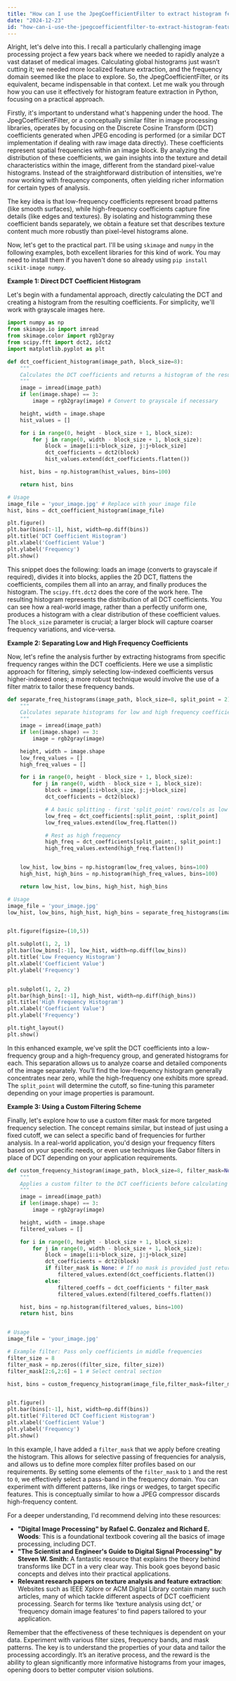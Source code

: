 ```yaml
---
title: "How can I use the JpegCoefficientFilter to extract histogram features in Python?"
date: "2024-12-23"
id: "how-can-i-use-the-jpegcoefficientfilter-to-extract-histogram-features-in-python"
---
```


Alright, let's delve into this. I recall a particularly challenging image processing project a few years back where we needed to rapidly analyze a vast dataset of medical images. Calculating global histograms just wasn’t cutting it; we needed more localized feature extraction, and the frequency domain seemed like the place to explore. So, the JpegCoefficientFilter, or its equivalent, became indispensable in that context. Let me walk you through how you can use it effectively for histogram feature extraction in Python, focusing on a practical approach.

Firstly, it's important to understand what's happening under the hood. The JpegCoefficientFilter, or a conceptually similar filter in image processing libraries, operates by focusing on the Discrete Cosine Transform (DCT) coefficients generated when JPEG encoding is performed (or a similar DCT implementation if dealing with raw image data directly). These coefficients represent spatial frequencies within an image block. By analyzing the distribution of these coefficients, we gain insights into the texture and detail characteristics within the image, different from the standard pixel-value histograms. Instead of the straightforward distribution of intensities, we're now working with frequency components, often yielding richer information for certain types of analysis.

The key idea is that low-frequency coefficients represent broad patterns (like smooth surfaces), while high-frequency coefficients capture fine details (like edges and textures). By isolating and histogramming these coefficient bands separately, we obtain a feature set that describes texture content much more robustly than pixel-level histograms alone.

Now, let's get to the practical part. I'll be using `skimage` and `numpy` in the following examples, both excellent libraries for this kind of work. You may need to install them if you haven't done so already using `pip install scikit-image numpy`.

**Example 1: Direct DCT Coefficient Histogram**

Let's begin with a fundamental approach, directly calculating the DCT and creating a histogram from the resulting coefficients. For simplicity, we'll work with grayscale images here.

```python
import numpy as np
from skimage.io import imread
from skimage.color import rgb2gray
from scipy.fft import dct2, idct2
import matplotlib.pyplot as plt

def dct_coefficient_histogram(image_path, block_size=8):
    """
    Calculates the DCT coefficients and returns a histogram of the result.
    """
    image = imread(image_path)
    if len(image.shape) == 3:
        image = rgb2gray(image) # Convert to grayscale if necessary

    height, width = image.shape
    hist_values = []

    for i in range(0, height - block_size + 1, block_size):
        for j in range(0, width - block_size + 1, block_size):
            block = image[i:i+block_size, j:j+block_size]
            dct_coefficients = dct2(block)
            hist_values.extend(dct_coefficients.flatten())

    hist, bins = np.histogram(hist_values, bins=100)

    return hist, bins

# Usage
image_file = 'your_image.jpg' # Replace with your image file
hist, bins = dct_coefficient_histogram(image_file)

plt.figure()
plt.bar(bins[:-1], hist, width=np.diff(bins))
plt.title('DCT Coefficient Histogram')
plt.xlabel('Coefficient Value')
plt.ylabel('Frequency')
plt.show()
```

This snippet does the following: loads an image (converts to grayscale if required), divides it into blocks, applies the 2D DCT, flattens the coefficients, compiles them all into an array, and finally produces the histogram. The `scipy.fft.dct2` does the core of the work here. The resulting histogram represents the distribution of all DCT coefficients. You can see how a real-world image, rather than a perfectly uniform one, produces a histogram with a clear distribution of these coefficient values. The `block_size` parameter is crucial; a larger block will capture coarser frequency variations, and vice-versa.

**Example 2: Separating Low and High Frequency Coefficients**

Now, let's refine the analysis further by extracting histograms from specific frequency ranges within the DCT coefficients. Here we use a simplistic approach for filtering, simply selecting low-indexed coefficients versus higher-indexed ones; a more robust technique would involve the use of a filter matrix to tailor these frequency bands.

```python
def separate_freq_histograms(image_path, block_size=8, split_point = 2):
    """
    Calculates separate histograms for low and high frequency coefficients.
    """
    image = imread(image_path)
    if len(image.shape) == 3:
        image = rgb2gray(image)

    height, width = image.shape
    low_freq_values = []
    high_freq_values = []

    for i in range(0, height - block_size + 1, block_size):
        for j in range(0, width - block_size + 1, block_size):
            block = image[i:i+block_size, j:j+block_size]
            dct_coefficients = dct2(block)

            # A basic splitting - first 'split_point' rows/cols as low frequency
            low_freq = dct_coefficients[:split_point, :split_point]
            low_freq_values.extend(low_freq.flatten())

            # Rest as high frequency
            high_freq = dct_coefficients[split_point:, split_point:]
            high_freq_values.extend(high_freq.flatten())


    low_hist, low_bins = np.histogram(low_freq_values, bins=100)
    high_hist, high_bins = np.histogram(high_freq_values, bins=100)

    return low_hist, low_bins, high_hist, high_bins

# Usage
image_file = 'your_image.jpg'
low_hist, low_bins, high_hist, high_bins = separate_freq_histograms(image_file)


plt.figure(figsize=(10,5))

plt.subplot(1, 2, 1)
plt.bar(low_bins[:-1], low_hist, width=np.diff(low_bins))
plt.title('Low Frequency Histogram')
plt.xlabel('Coefficient Value')
plt.ylabel('Frequency')


plt.subplot(1, 2, 2)
plt.bar(high_bins[:-1], high_hist, width=np.diff(high_bins))
plt.title('High Frequency Histogram')
plt.xlabel('Coefficient Value')
plt.ylabel('Frequency')

plt.tight_layout()
plt.show()
```

In this enhanced example, we've split the DCT coefficients into a low-frequency group and a high-frequency group, and generated histograms for each. This separation allows us to analyze coarse and detailed components of the image separately. You’ll find the low-frequency histogram generally concentrates near zero, while the high-frequency one exhibits more spread. The `split_point` will determine the cutoff, so fine-tuning this parameter depending on your image properties is paramount.

**Example 3: Using a Custom Filtering Scheme**

Finally, let's explore how to use a custom filter mask for more targeted frequency selection. The concept remains similar, but instead of just using a fixed cutoff, we can select a specific band of frequencies for further analysis. In a real-world application, you'd design your frequency filters based on your specific needs, or even use techniques like Gabor filters in place of DCT depending on your application requirements.

```python
def custom_frequency_histogram(image_path, block_size=8, filter_mask=None):
    """
    Applies a custom filter to the DCT coefficients before calculating the histogram.
    """
    image = imread(image_path)
    if len(image.shape) == 3:
        image = rgb2gray(image)

    height, width = image.shape
    filtered_values = []

    for i in range(0, height - block_size + 1, block_size):
        for j in range(0, width - block_size + 1, block_size):
            block = image[i:i+block_size, j:j+block_size]
            dct_coefficients = dct2(block)
            if filter_mask is None: # If no mask is provided just return the full set
                filtered_values.extend(dct_coefficients.flatten())
            else:
                filtered_coeffs = dct_coefficients * filter_mask
                filtered_values.extend(filtered_coeffs.flatten())

    hist, bins = np.histogram(filtered_values, bins=100)
    return hist, bins


# Usage
image_file = 'your_image.jpg'

# Example filter: Pass only coefficients in middle frequencies
filter_size = 8
filter_mask = np.zeros((filter_size, filter_size))
filter_mask[2:6,2:6] = 1 # Select central section

hist, bins = custom_frequency_histogram(image_file,filter_mask=filter_mask)


plt.figure()
plt.bar(bins[:-1], hist, width=np.diff(bins))
plt.title('Filtered DCT Coefficient Histogram')
plt.xlabel('Coefficient Value')
plt.ylabel('Frequency')
plt.show()
```
In this example, I have added a `filter_mask` that we apply before creating the histogram. This allows for selective passing of frequencies for analysis, and allows us to define more complex filter profiles based on our requirements. By setting some elements of the `filter_mask` to `1` and the rest to `0`, we effectively select a pass-band in the frequency domain. You can experiment with different patterns, like rings or wedges, to target specific features. This is conceptually similar to how a JPEG compressor discards high-frequency content.

For a deeper understanding, I'd recommend delving into these resources:

*   **"Digital Image Processing" by Rafael C. Gonzalez and Richard E. Woods**: This is a foundational textbook covering all the basics of image processing, including DCT.
*   **"The Scientist and Engineer's Guide to Digital Signal Processing" by Steven W. Smith:** A fantastic resource that explains the theory behind transforms like DCT in a very clear way. This book goes beyond basic concepts and delves into their practical applications.
*   **Relevant research papers on texture analysis and feature extraction**: Websites such as IEEE Xplore or ACM Digital Library contain many such articles, many of which tackle different aspects of DCT coefficient processing. Search for terms like ‘texture analysis using dct,’ or ‘frequency domain image features’ to find papers tailored to your application.

Remember that the effectiveness of these techniques is dependent on your data. Experiment with various filter sizes, frequency bands, and mask patterns. The key is to understand the properties of your data and tailor the processing accordingly. It’s an iterative process, and the reward is the ability to glean significantly more informative histograms from your images, opening doors to better computer vision solutions.
